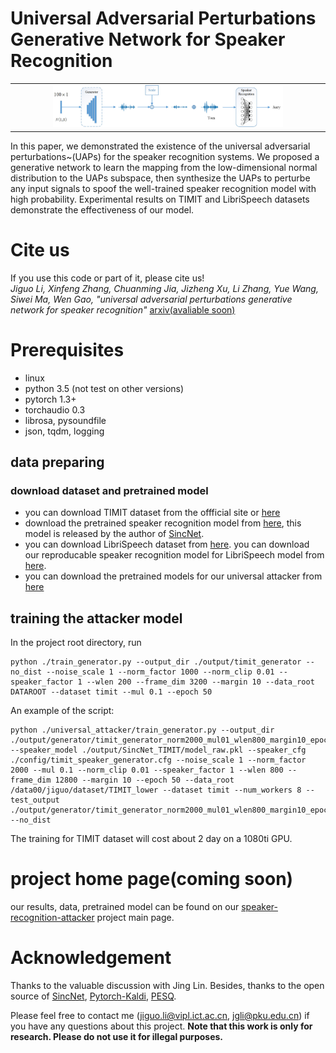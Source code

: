 # Universal Adversarial Perturbations Generative Network for Speaker Recognition

<table width="100%" cellpadding="0" cellspacing="0" border='0'>
 <tr><td align="center">
<img src="./fig/UAP_net.jpg" width="75%" align="canter">
  </td></tr>
</table>
In this paper, we demonstrated the existence of the universal adversarial perturbations~(UAPs) for the speaker recognition systems. We proposed a generative network to learn the mapping from the low-dimensional normal distribution to the UAPs subspace, then synthesize the UAPs to perturbe any input signals to spoof the well-trained speaker recognition model with high probability.
Experimental results on TIMIT and LibriSpeech datasets demonstrate the effectiveness of our model.

# Cite us
If you use this code or part of it, please cite us!  
*Jiguo Li, Xinfeng Zhang, Chuanming Jia, Jizheng Xu, Li Zhang, Yue Wang, Siwei Ma, Wen Gao, "universal adversarial perturbations generative network for speaker recognition"* [arxiv(avaliable soon)]()


# Prerequisites
 - linux
 - python 3.5 (not test on other versions)
 - pytorch 1.3+
 - torchaudio 0.3
 - librosa, pysoundfile
 - json, tqdm, logging



## data preparing
### download dataset and pretrained model
 - you can download TIMIT dataset from the offficial site or [here](https://www.kaggle.com/nltkdata/timitcorpus)
 - download the pretrained speaker recognition model from [here](https://bitbucket.org/mravanelli/sincnet_models/), this model is released by the author of [SincNet](https://github.com/mravanelli/SincNet).
 - you can download LibriSpeech dataset from [here](http://www.openslr.org/12). you can download our reproducable speaker recognition model for LibriSpeech model from [here](https://drive.google.com/open?id=1AlFfwBY4Y72dJjVCHYAKCq4rry68qJve).
 - you can download the pretrained models for our universal attacker from [here](https://drive.google.com/open?id=1yfFGXOyHMay9q7-0T7s_y0Vddr8s2fo1)



## training the attacker model
In the project root directory, run
```
python ./train_generator.py --output_dir ./output/timit_generator --no_dist --noise_scale 1 --norm_factor 1000 --norm_clip 0.01 --speaker_factor 1 --wlen 200 --frame_dim 3200 --margin 10 --data_root DATAROOT --dataset timit --mul 0.1 --epoch 50
```
An example of the script:
```
python ./universal_attacker/train_generator.py --output_dir ./output/generator/timit_generator_norm2000_mul01_wlen800_margin10_epoch50_clip001_nolrdecay_fixdmse --speaker_model ./output/SincNet_TIMIT/model_raw.pkl --speaker_cfg ./config/timit_speaker_generator.cfg --noise_scale 1 --norm_factor 2000 --mul 0.1 --norm_clip 0.01 --speaker_factor 1 --wlen 800 --frame_dim 12800 --margin 10 --epoch 50 --data_root /data00/jiguo/dataset/TIMIT_lower --dataset timit --num_workers 8 --test_output ./output/generator/timit_generator_norm2000_mul01_wlen800_margin10_epoch50_clip001_nolrdecay_fixdmse_test --no_dist

```
The training for TIMIT dataset will cost about 2 day on a 1080ti GPU.


# project home page(coming soon)
our results, data, pretrained model can be found on our [speaker-recognition-attacker]() project main page.

# Acknowledgement
Thanks to the valuable discussion with Jing Lin. Besides, thanks to the open source of [SincNet](https://github.com/mravanelli/SincNet), [Pytorch-Kaldi](https://github.com/mravanelli/pytorch-kaldi), [PESQ](https://github.com/vBaiCai/python-pesq).


Please feel free to contact me (jiguo.li@vipl.ict.ac.cn, jgli@pku.edu.cn) if you have any questions about this project. **Note that this work is only for research. Please do not use it for illegal purposes.**


